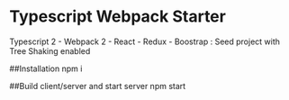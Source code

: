 # Typescript Webpack Starter

Typescript 2 - Webpack 2 - React - Redux - Boostrap : Seed project with Tree Shaking enabled

##Installation
npm i

##Build client/server and start server
npm start
